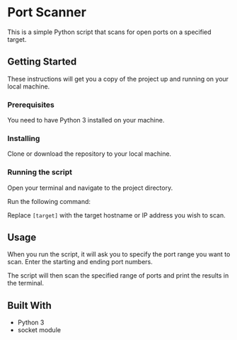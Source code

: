 # Port Scanner

This is a simple Python script that scans for open ports on a specified target.

## Getting Started

These instructions will get you a copy of the project up and running on your local machine.

### Prerequisites

You need to have Python 3 installed on your machine.

### Installing

Clone or download the repository to your local machine.

### Running the script

Open your terminal and navigate to the project directory.

Run the following command:


Replace `[target]` with the target hostname or IP address you wish to scan.

## Usage

When you run the script, it will ask you to specify the port range you want to scan.
Enter the starting and ending port numbers.

The script will then scan the specified range of ports and print the results in the terminal.

## Built With

- Python 3
- socket module
